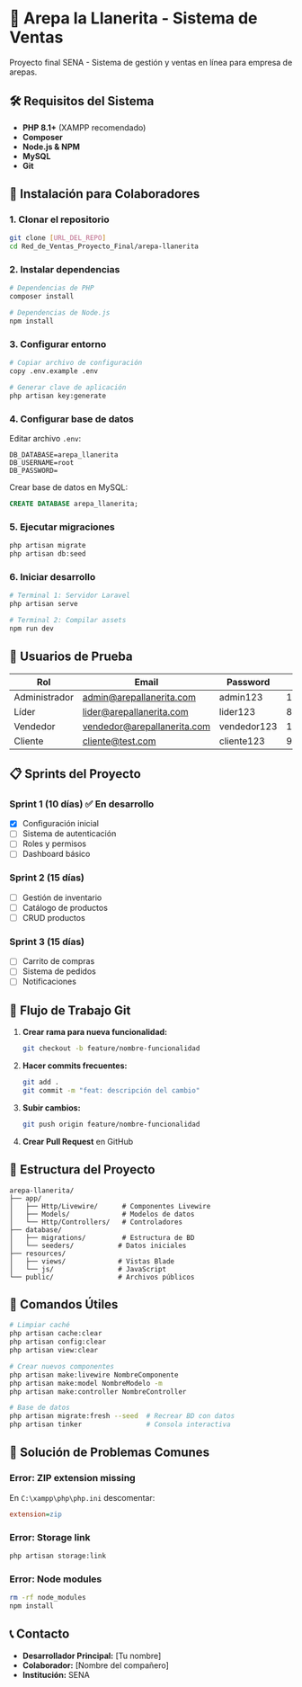 # 🥞 Arepa la Llanerita - Sistema de Ventas

Proyecto final SENA - Sistema de gestión y ventas en línea para empresa de arepas.

## 🛠️ Requisitos del Sistema

- **PHP 8.1+** (XAMPP recomendado)
- **Composer**
- **Node.js & NPM**
- **MySQL**
- **Git**

## 🚀 Instalación para Colaboradores

### 1. Clonar el repositorio
```bash
git clone [URL_DEL_REPO]
cd Red_de_Ventas_Proyecto_Final/arepa-llanerita
```

### 2. Instalar dependencias
```bash
# Dependencias de PHP
composer install

# Dependencias de Node.js
npm install
```

### 3. Configurar entorno
```bash
# Copiar archivo de configuración
copy .env.example .env

# Generar clave de aplicación
php artisan key:generate
```

### 4. Configurar base de datos
Editar archivo `.env`:
```env
DB_DATABASE=arepa_llanerita
DB_USERNAME=root
DB_PASSWORD=
```

Crear base de datos en MySQL:
```sql
CREATE DATABASE arepa_llanerita;
```

### 5. Ejecutar migraciones
```bash
php artisan migrate
php artisan db:seed
```

### 6. Iniciar desarrollo
```bash
# Terminal 1: Servidor Laravel
php artisan serve

# Terminal 2: Compilar assets
npm run dev
```

## 👥 Usuarios de Prueba

| Rol | Email | Password | Cédula |
|-----|-------|----------|---------|
| Administrador | admin@arepallanerita.com | admin123 | 12345678 |
| Líder | lider@arepallanerita.com | lider123 | 87654321 |
| Vendedor | vendedor@arepallanerita.com | vendedor123 | 11223344 |
| Cliente | cliente@test.com | cliente123 | 99887766 |

## 📋 Sprints del Proyecto

### Sprint 1 (10 días) ✅ En desarrollo
- [x] Configuración inicial
- [ ] Sistema de autenticación
- [ ] Roles y permisos
- [ ] Dashboard básico

### Sprint 2 (15 días)
- [ ] Gestión de inventario
- [ ] Catálogo de productos
- [ ] CRUD productos

### Sprint 3 (15 días)
- [ ] Carrito de compras
- [ ] Sistema de pedidos
- [ ] Notificaciones

## 🤝 Flujo de Trabajo Git

1. **Crear rama para nueva funcionalidad:**
   ```bash
   git checkout -b feature/nombre-funcionalidad
   ```

2. **Hacer commits frecuentes:**
   ```bash
   git add .
   git commit -m "feat: descripción del cambio"
   ```

3. **Subir cambios:**
   ```bash
   git push origin feature/nombre-funcionalidad
   ```

4. **Crear Pull Request** en GitHub

## 📁 Estructura del Proyecto

```
arepa-llanerita/
├── app/
│   ├── Http/Livewire/      # Componentes Livewire
│   ├── Models/             # Modelos de datos
│   └── Http/Controllers/   # Controladores
├── database/
│   ├── migrations/         # Estructura de BD
│   └── seeders/           # Datos iniciales
├── resources/
│   ├── views/             # Vistas Blade
│   └── js/                # JavaScript
└── public/                # Archivos públicos
```

## 🔧 Comandos Útiles

```bash
# Limpiar caché
php artisan cache:clear
php artisan config:clear
php artisan view:clear

# Crear nuevos componentes
php artisan make:livewire NombreComponente
php artisan make:model NombreModelo -m
php artisan make:controller NombreController

# Base de datos
php artisan migrate:fresh --seed  # Recrear BD con datos
php artisan tinker                # Consola interactiva
```

## 🐛 Solución de Problemas Comunes

### Error: ZIP extension missing
En `C:\xampp\php\php.ini` descomentar:
```ini
extension=zip
```

### Error: Storage link
```bash
php artisan storage:link
```

### Error: Node modules
```bash
rm -rf node_modules
npm install
```

## 📞 Contacto

- **Desarrollador Principal:** [Tu nombre]
- **Colaborador:** [Nombre del compañero]
- **Institución:** SENA